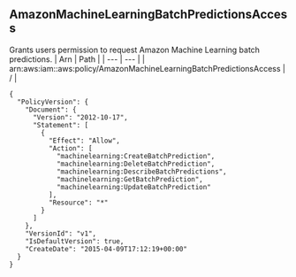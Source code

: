
## AmazonMachineLearningBatchPredictionsAccess
Grants users permission to request Amazon Machine Learning batch predictions.
| Arn | Path |
| --- | --- |
| arn:aws:iam::aws:policy/AmazonMachineLearningBatchPredictionsAccess | / |
```
{
  "PolicyVersion": {
    "Document": {
      "Version": "2012-10-17",
      "Statement": [
        {
          "Effect": "Allow",
          "Action": [
            "machinelearning:CreateBatchPrediction",
            "machinelearning:DeleteBatchPrediction",
            "machinelearning:DescribeBatchPredictions",
            "machinelearning:GetBatchPrediction",
            "machinelearning:UpdateBatchPrediction"
          ],
          "Resource": "*"
        }
      ]
    },
    "VersionId": "v1",
    "IsDefaultVersion": true,
    "CreateDate": "2015-04-09T17:12:19+00:00"
  }
}
```

